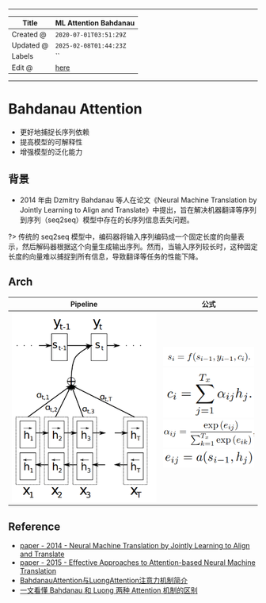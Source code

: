 -----

| Title     | ML Attention Bahdanau                                 |
| --------- | ----------------------------------------------------- |
| Created @ | `2020-07-01T03:51:29Z`                                |
| Updated @ | `2025-02-08T01:44:23Z`                                |
| Labels    | \`\`                                                  |
| Edit @    | [here](https://github.com/junxnone/aiwiki/issues/214) |

-----

# Bahdanau Attention

  - 更好地捕捉长序列依赖
  - 提高模型的可解释性
  - 增强模型的泛化能力

## 背景

  - 2014 年由 Dzmitry Bahdanau 等人在论文《Neural Machine Translation by Jointly
    Learning to Align and
    Translate》中提出，旨在解决机器翻译等序列到序列（seq2seq）模型中存在的长序列信息丢失问题。

?\> 传统的 seq2seq
模型中，编码器将输入序列编码成一个固定长度的向量表示，然后解码器根据这个向量生成输出序列。然而，当输入序列较长时，这种固定长度的向量难以捕捉到所有信息，导致翻译等任务的性能下降。

## Arch

| Pipeline                                                     | 公式                                                                                                                                                                                                                                                                |
| ------------------------------------------------------------ | ----------------------------------------------------------------------------------------------------------------------------------------------------------------------------------------------------------------------------------------------------------------- |
| ![image](media/99df4acd093fda1a469892e94a4aad6a2dd862d6.png) | ![image](media/ee078dba1323f0adf2b2fd48052828f73a6dcea5.png) <br>![image](media/f1d08467350782713d03df514e45a0555ce36a99.png) <br> ![image](media/e4f287752cff75a59dc37ef7cb8ee2c12c7f7fe7.png) <br> ![image](media/0d03900125aeed84fccb4e0952d9ac4ac70cd93f.png) |

## Reference

  - [paper - 2014 - Neural Machine Translation by Jointly Learning to
    Align and Translate](https://arxiv.org/abs/1409.0473)
  - [paper - 2015 - Effective Approaches to Attention-based Neural
    Machine Translation](https://arxiv.org/abs/1508.04025)
  - [BahdanauAttention与LuongAttention注意力机制简介](https://blog.csdn.net/u010960155/article/details/82853632)
  - [一文看懂 Bahdanau 和 Luong 两种 Attention
    机制的区别](https://zhuanlan.zhihu.com/p/129316415)
